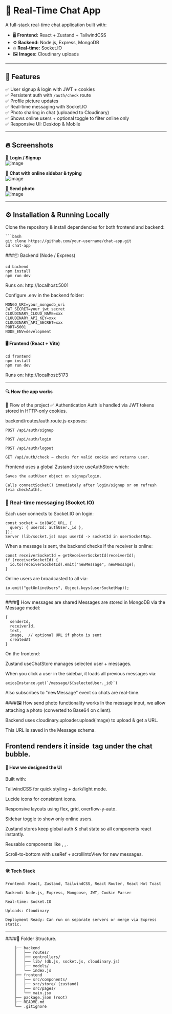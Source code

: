 # 💬 Real-Time Chat App

A full-stack real-time chat application built with:

- 🖥 **Frontend:** React + Zustand + TailwindCSS
- ⚙️ **Backend:** Node.js, Express, MongoDB
- 🔥 **Real-time:** Socket.IO
- 🖼 **Images:** Cloudinary uploads

---

## 🚀 Features

✅ User signup & login with JWT + cookies  
✅ Persistent auth with `/auth/check` route  
✅ Profile picture updates  
✅ Real-time messaging with Socket.IO  
✅ Photo sharing in chat (uploaded to Cloudinary)  
✅ Shows online users + optional toggle to filter online only  
✅ Responsive UI: Desktop & Mobile

---

## 🔥 Screenshots

📌 **Login / Signup**  
![image](https://github.com/user-attachments/assets/e6b33f76-800a-4987-b152-aa6d887aef46)


📌 **Chat with online sidebar & typing**  
![image](https://github.com/user-attachments/assets/dea84eb0-6223-4652-80d8-0528b6c8c50e)


📌 **Send photo**  
![image](https://github.com/user-attachments/assets/6cae573b-d4e0-41c0-aff7-b231c9dcf777)


---

## ⚙️ Installation & Running Locally

Clone the repository & install dependencies for both frontend and backend:

    ```bash
    git clone https://github.com/your-username/chat-app.git
    cd chat-app

###📦 Backend (Node / Express)

    cd backend
    npm install
    npm run dev
  Runs on: http://localhost:5001

Configure .env in the backend folder:

    MONGO_URI=your_mongodb_uri
    JWT_SECRET=your_jwt_secret
    CLOUDINARY_CLOUD_NAME=xxx
    CLOUDINARY_API_KEY=xxx
    CLOUDINARY_API_SECRET=xxx
    PORT=5001
    NODE_ENV=development

#### 🖥 Frontend (React + Vite)

    cd frontend
    npm install
    npm run dev
Runs on: http://localhost:5173

---

#### 🔍 How the app works
🚀 Flow of the project
✅ Authentication
Auth is handled via JWT tokens stored in HTTP-only cookies.

backend/routes/auth.route.js exposes:

    POST /api/auth/signup

    POST /api/auth/login

    POST /api/auth/logout

    GET /api/auth/check → checks for valid cookie and returns user.

Frontend uses a global Zustand store useAuthStore which:

    Saves the authUser object on signup/login.

    Calls connectSocket() immediately after login/signup or on refresh (via checkAuth).


### 🔌 Real-time messaging (Socket.IO)
Each user connects to Socket.IO on login:

    const socket = io(BASE_URL, {
      query: { userId: authUser._id },
    });
    Server (lib/socket.js) maps userId -> socketId in userSocketMap.

When a message is sent, the backend checks if the receiver is online:

    const receiverSocketId = getReceiverSocketId(receiverId);
    if (receiverSocketId) {
      io.to(receiverSocketId).emit("newMessage", newMessage);
    }
    
Online users are broadcasted to all via:

    io.emit("getOnlineUsers", Object.keys(userSocketMap));
---
####💬 How messages are shared
Messages are stored in MongoDB via the Message model:
    
    {
      senderId,
      receiverId,
      text,
      image,  // optional URL if photo is sent
      createdAt
    }

On the frontend:

Zustand useChatStore manages selected user + messages.

When you click a user in the sidebar, it loads all previous messages via:

    axiosInstance.get(`/message/${selectedUser._id}`)
Also subscribes to "newMessage" event so chats are real-time.

####🖼 How send photo functionality works
  In the message input, we allow attaching a photo (converted to Base64 on client).

  Backend uses cloudinary.uploader.upload(image) to upload & get a URL.

  This URL is saved in the Message schema.

  Frontend renders it inside <img> tag under the chat bubble.
---
#### 🎨 How we designed the UI
Built with:

TailwindCSS for quick styling + dark/light mode.

Lucide icons for consistent icons.

Responsive layouts using flex, grid, overflow-y-auto.

Sidebar toggle to show only online users.

Zustand stores keep global auth & chat state so all components react instantly.

Reusable components like <ChatHeader>, <MessageInput>, <Sidebar>.

Scroll-to-bottom with useRef + scrollIntoView for new messages.

---

#### 🛠 Tech Stack
    Frontend: React, Zustand, TailwindCSS, React Router, React Hot Toast
    
    Backend: Node.js, Express, Mongoose, JWT, Cookie Parser
    
    Real-time: Socket.IO
    
    Uploads: Cloudinary
    
    Deployment Ready: Can run on separate servers or merge via Express static.

---

####📂 Folder Structure\.

        ├── backend
        │   ├── routes/
        │   ├── controllers/
        │   ├── lib/ (db.js, socket.js, cloudinary.js)
        │   ├── models/
        │   └── index.js
        ├── frontend
        │   ├── src/components/
        │   ├── src/store/ (zustand)
        │   ├── src/pages/
        │   └── main.jsx
        ├── package.json (root)
        ├── README.md
        └── .gitignore
